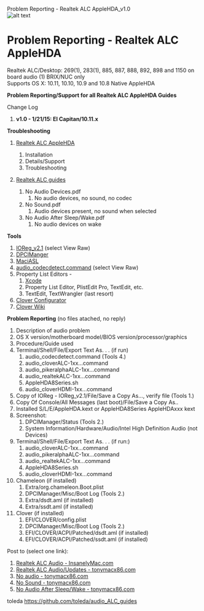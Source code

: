 Problem Reporting - Realtek ALC AppleHDA_v1.0  
![alt text](https://github.com/toleda/audio_ALC_guides/blob/master/xsound.jpeg)  
# Problem Reporting - Realtek ALC AppleHDA
Realtek ALC/Desktop: 269(1), 283(1), 885, 887, 888, 892, 898 and 1150 on board audio  (1) BRIX/NUC only  
Supports OS X: 10.11, 10.10, 10.9 and 10.8 
Native AppleHDA

**Problem Reporting/Support for all Realtek ALC AppleHDA Guides**

Change Log  

1.	**v1.0 - 1/21/15: El Capitan/10.11.x**

**Troubleshooting** 

1. [Realtek ALC AppleHDA](https://github.com/toleda/audio_ALC_guides/blob/master/Realtek%20ALC%20AppleHDA.pdf)

    1. Installation
    2. Details/Support  
    3. Troubleshooting
2. [Realtek ALC guides](https://github.com/toleda/audio_ALC_guides)

	1. No Audio Devices.pdf
		1.	No audio devices, no sound, no codec
	1.	No Sound.pdf
		1.	Audio devices present, no sound when selected
	1.	No Audio After Sleep/Wake.pdf
		1.	No audio devices on wake


**Tools**

1. [IOReg_v2.1](https://github.com/toleda/audio_ALCInjection/blob/master/IORegistryExplorer_v2.1.zip) (select View Raw)
2. [DPCIManger](http://sourceforge.net/projects/dpcimanager/)  
3. [MaciASL](http://sourceforge.net/projects/maciasl/)
4. [audio_codecdetect.command](https://github.com/toleda/audio_ALCInjection/blob/master/audio_codecdetect.command.zip) (select View Raw)
5. Property List Editors -
	1. [Xcode](https://developer.apple.com/xcode/)  
	2. Property List Editor, PlistEdit Pro, TextEdit, etc.
	3. TextEdit, TextWrangler (last resort)
6. [Clover Configurator](http://www.osx86.net/files/file/49-clover-configurator/)
7. [Clover Wiki](http://clover-wiki.zetam.org/Home)

**Problem Reporting** (no files atached, no reply)

1.	Description of audio problem
2.	OS X version/motherboard model/BIOS version/processor/graphics
3.	Procedure/Guide used
4. Terminal/Shell/File/Export Text As. . . (if run)
	1. audio_codecdetect.command (Tools 4.)
	2. audio_cloverALC-1xx...command
	3. audio_pikeralphaALC-1xx...command
	4. audio_realtekALC-1xx...command
	5. AppleHDA8Series.sh
	6. audio_cloverHDMI-1xx...command
5.	Copy of IOReg - IOReg_v2.1/File/Save a Copy As…, verify file (Tools 1.)
6. Copy Of Console/All Messages (last boot)/File/Save a Copy As..
7.	Installed S/L/E/AppleHDA.kext or AppleHDA8Series AppleHDAxxx kext
8.	Screenshot: 
	1. 	DPCIManager/Status (Tools 2.) 
	2. System Information/Hardware/Audio/Intel High Definition Audio (not Devices)
9. Terminal/Shell/File/Export Text As. . . (if run:)
	1. audio_cloverALC-1xx...command
	3. audio_pikeralphaALC-1xx...command
	4. audio_realtekALC-1xx...command
	5. AppleHDA8Series.sh
	6. audio_cloverHDMI-1xx...command
10. Chameleon (if installed)
	1. Extra/org.chameleon.Boot.plist
	2. DPCIManager/Misc/Boot Log (Tools 2.)
	3. Extra/dsdt.aml (if installed)
	4. Extra/ssdt.aml (if installed)
11.	Clover (if installed)
	1.	EFI/CLOVER/config.plist
	2.	DPCIManager/Misc/Boot Log (Tools 2.)
	3.	EFI/CLOVER/ACPI/Patched/dsdt.aml (if installed)
	4.	EFI/CLOVER/ACPI/Patched/ssdt.aml (if installed)

Post to (select one link):

1.	[Realtek ALC Audio - InsanelyMac.com](http://www.insanelymac.com/forum/topic/308387-el-capitan-realtek-alc-applehda-audio/page-1)  
2. [Realtek ALC Audio/Updates - tonymacx86.com](http://www.tonymacx86.com/audio/143757-audio-realtek-alc-applehda-guide.html)
3. [No audio - tonymacx86.com](http://www.tonymacx86.com/audio/143752-no-audio-devices-realtek-alc-applehda-guide.html)  
4. [No Sound - tonymacx86.com](http://www.tonymacx86.com/audio/143750-no-sound-realtek-alc-applehda-guide.html) 
5. [No Audio After Sleep/Wake - tonymacx86.com](http://www.tonymacx86.com/audio/151504-no-audio-after-sleep-wake-realtek-alc-applehda-fixes.html)  


toleda
https://github.com/toleda/audio_ALC_guides
